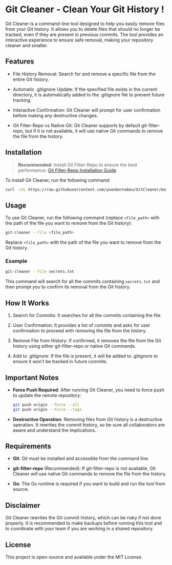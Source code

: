 # Git Cleaner - Clean Your Git History !

Git Cleaner is a command-line tool designed to help you easily remove files from your Git history. It allows you to delete files that should no longer be tracked, even if they are present in previous commits. The tool provides an interactive experience to ensure safe removal, making your repository cleaner and smaller.

## Features

- File History Removal: Search for and remove a specific file from the entire Git history.

- Automatic .gitignore Update: If the specified file exists in the current directory, it is automatically added to the .gitignore file to prevent future tracking.

- Interactive Confirmation: Git Cleaner will prompt for user confirmation before making any destructive changes.

- Git Filter-Repo vs Native Git: Git Cleaner supports by default git-filter-repo, but if it is not available, it will use native Git commands to remove the file from the history.

## Installation

>  **Recommended**: Install Git Filter-Repo to ensure the best performance: [Git Filter-Repo Installation Guide](https://github.com/newren/git-filter-repo/blob/main/INSTALL.md)

To install Git Cleaner, run the following command:

```bash
curl -sSL https://raw.githubusercontent.com/yoanbernabeu/GitCleaner/main/install.sh | bash
```

## Usage

To use Git Cleaner, run the following command (replace `<file_path>` with the path of the file you want to remove from the Git history):

```bash
git-cleaner --file <file_path>
```

Replace `<file_path>` with the path of the file you want to remove from the Git history.

### Example

```bash
git-cleaner --file secrets.txt
```

This command will search for all the commits containing `secrets.txt` and then prompt you to confirm its removal from the Git history.

## How It Works

1. Search for Commits: It searches for all the commits containing the file.

2. User Confirmation: It provides a list of commits and asks for user confirmation to proceed with removing the file from the history.

3. Remove File from History: If confirmed, it removes the file from the Git history using either git-filter-repo or native Git commands.

4. Add to .gitignore: If the file is present, it will be added to .gitignore to ensure it won't be tracked in future commits.

## Important Notes

- **Force Push Required**: After running Git Cleaner, you need to force push to update the remote repository:
  
    ```bash
    git push origin --force --all
    git push origin --force --tags
    ```

- **Destructive Operation**: Removing files from Git history is a destructive operation. It rewrites the commit history, so be sure all collaborators are aware and understand the implications.

## Requirements

- **Git**: Git must be installed and accessible from the command line.

- **git-filter-repo** (Recommended): If git-filter-repo is not available, Git Cleaner will use native Git commands to remove the file from the history.

- **Go**: The Go runtime is required if you want to build and run the tool from source.

## Disclaimer

Git Cleaner rewrites the Git commit history, which can be risky if not done properly. It is recommended to make backups before running this tool and to coordinate with your team if you are working in a shared repository.

## License

This project is open-source and available under the MIT License.